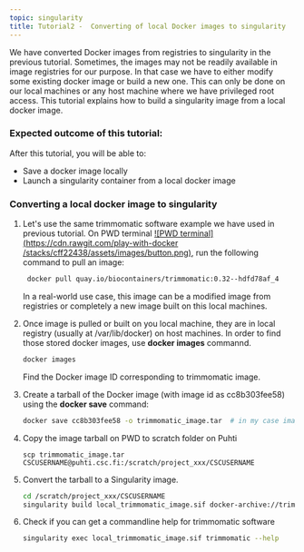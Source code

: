 ```yaml
---
topic: singularity
title: Tutorial2 -  Converting of local Docker images to singularity 
---
```


We have converted Docker images from registries to singularity in the previous tutorial. Sometimes, the images may not be readily available in image registries for our purpose. In that case we have to either modify some existing docker image or build a new one. This can only be done on our local machines or any host machine where we have privileged root access. This tutorial explains how to build a singularity image from a local docker image. 

###  Expected outcome of this tutorial:
After this tutorial, you will be able to:
- Save a docker image locally 
- Launch a singularity container from a local docker image 

### Converting a local docker image to singularity 

1. Let's use the same trimmomatic software example we have used in previous tutorial. On PWD terminal [![PWD terminal](https://cdn.rawgit.com/play-with-docker
   /stacks/cff22438/assets/images/button.png)](http://labs.play-with-docker.com/), run the following command to pull an image:

   ```bash
    docker pull quay.io/biocontainers/trimmomatic:0.32--hdfd78af_4
   ```
   In a real-world use case, this image can be a modified image from registries or completely a new image built on this local machines. 
  
2. Once image is pulled or built on you local machine, they are in  local registry (usually at /var/lib/docker) on host machines. In order to find those stored
   docker images, use **docker images** commannd. 
  
   ```bash  
   docker images
   ```
     Find the Docker image ID corresponding to trimmomatic image.
  
3. Create a tarball of the Docker image (with image id as cc8b303fee58)  using the **docker save** command:
  
   ```bash
   docker save cc8b303fee58 -o trimmomatic_image.tar  # in my case image_id is : cc8b303fee58
   ```

4. Copy the image tarball on PWD to scratch folder on Puhti 

   ```  
   scp trimmomatic_image.tar CSCUSERNAME@puhti.csc.fi:/scratch/project_xxx/CSCUSERNAME
   ```

5. Convert the tarball to a Singularity image. 
 
    ```bash
    cd /scratch/project_xxx/CSCUSERNAME
    singularity build local_trimmomatic_image.sif docker-archive://trimmomatic_tar
    ```
  
6. Check if you can get a commandline help for trimmomatic software

    ```bash
   singularity exec local_trimmomatic_image.sif trimmomatic --help
   ```
